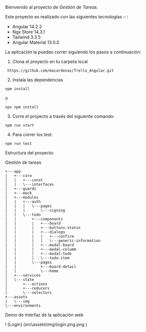 Bienvenido al proyecto de <em> Gestión de Tareas. </em>

Este proyecto es realizado con las siguientes tecnologías ✅:

* Angular 14.2.2
* Ngx Store 14.3.1
* Tailwind 3.3.5
* Angular Material 13.0.0

La aplicación la puedes correr siguiendo los pasos a continuación:

1. Clona el proyecto en tu carpeta local
```
 https://github.com/macardenas/Trello_Angular.git
```
2. Instala las dependencias
```
npm install
```
o
```
npx npm install
```
3. Corre el proyecto a través del siguiente comando:
```
npm run start
```
4. Para correr los test:
```
npm run test
```

Estructura del proyecto:

Gestión de tareas

    +---app
    |   +---core
    |   |   +---const
    |   |   \---interfaces
    |   +---guards
    |   +---mock
    |   +---modules
    |   |   +---auth
    |   |   |   \---pages
    |   |   |       \---signing
    |   |   \---todo
    |   |       +---components
    |   |       |   +---board
    |   |       |   +---buttons-status
    |   |       |   +---dialogs
    |   |       |   |   +---confirm
    |   |       |   |   \---generic-information
    |   |       |   +---modal-board
    |   |       |   +---modal-columm
    |   |       |   +---modal-todo
    |   |       |   \---todo-item
    |   |       \---pages
    |   |           +---board-detail
    |   |           \---home
    |   +---services
    |   \---state
    |       +---actions
    |       +---reducers
    |       \---selectors
    +---assets
    |   \---img
    \---environments


Demo de interfaz de la aplicación web

! [Login] (src\assets\img\login.png.png )